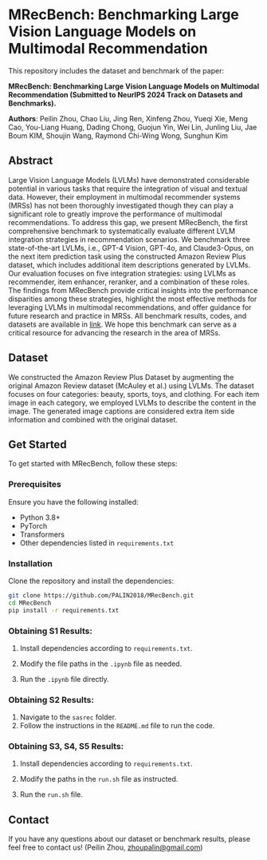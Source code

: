 # MRecBench: Benchmarking Large Vision Language Models on Multimodal Recommendation

This repository includes the dataset and benchmark of the paper:

**MRecBench: Benchmarking Large Vision Language Models on Multimodal Recommendation (Submitted to NeurIPS 2024 Track on Datasets and Benchmarks).**

**Authors**: Peilin Zhou, Chao Liu, Jing Ren, Xinfeng Zhou, Yueqi Xie, Meng Cao, You-Liang Huang, Dading Chong, Guojun Yin, Wei Lin, Junling Liu, Jae Boum KIM, Shoujin Wang, Raymond Chi-Wing Wong, Sunghun Kim

## Abstract
Large Vision Language Models (LVLMs) have demonstrated considerable potential in various tasks that require the integration of visual and textual data. However, their employment in multimodal recommender systems (MRSs) has not been thoroughly investigated though they can play a significant role to greatly improve the performance of multimodal recommendations. To address this gap, we present MRecBench, the first comprehensive benchmark to systematically evaluate different LVLM integration strategies in recommendation scenarios. We benchmark three state-of-the-art LVLMs, i.e., GPT-4 Vision, GPT-4o, and Claude3-Opus, on the next item prediction task using the constructed Amazon Review Plus dataset, which includes additional item descriptions generated by LVLMs. Our evaluation focuses on five integration strategies: using LVLMs as recommender, item enhancer, reranker, and a combination of these roles. The findings from MRecBench provide critical insights into the performance disparities among these strategies, highlight the most effective methods for leveraging LVLMs in multimodal recommendations, and offer guidance for future research and practice in MRSs. All benchmark results, codes, and datasets are available in [link](https://github.com/PALIN2018/MRecBench). We hope this benchmark can serve as a critical resource for advancing the research in the area of MRSs.

## Dataset
We constructed the Amazon Review Plus Dataset by augmenting the original Amazon Review dataset (McAuley et al.) using LVLMs. The dataset focuses on four categories: beauty, sports, toys, and clothing. For each item image in each category, we employed LVLMs to describe the content in the image. The generated image captions are considered extra item side information and combined with the original dataset.

## Get Started
To get started with MRecBench, follow these steps:

### Prerequisites
Ensure you have the following installed:
- Python 3.8+
- PyTorch
- Transformers
- Other dependencies listed in `requirements.txt`

### Installation
Clone the repository and install the dependencies:
```bash
git clone https://github.com/PALIN2018/MRecBench.git
cd MRecBench
pip install -r requirements.txt
```
### Obtaining S1 Results:
1. Install dependencies according to `requirements.txt`.

2. Modify the file paths in the `.ipynb` file as needed.

3. Run the `.ipynb` file directly.

### Obtaining S2 Results:
1. Navigate to the `sasrec` folder.
2. Follow the instructions in the `README.md` file to run the code.

### Obtaining S3, S4, S5 Results:
1. Install dependencies according to `requirements.txt`.

2. Modify the paths in the `run.sh` file as instructed.

3. Run the `run.sh` file.

## Contact

If you have any questions about our dataset or benchmark results, please feel free to contact us!
(Peilin Zhou, zhoupalin@gmail.com)